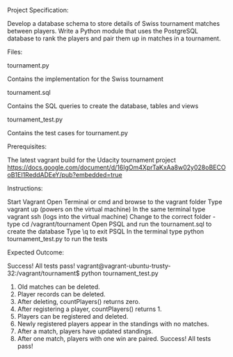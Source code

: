 Project Specification:

Develop a database schema to store details of Swiss tournament matches between players.
Write a Python module  that uses the PostgreSQL database to rank the players and pair them up in matches in a tournament.

Files:

tournament.py

Contains the implementation for the Swiss tournament

tournament.sql

Contains the SQL queries to create the database, tables and views

tournament_test.py

Contains the test cases for tournament.py

Prerequisites:

The latest vagrant build for the Udacity tournament project 
https://docs.google.com/document/d/16IgOm4XprTaKxAa8w02y028oBECOoB1EI1ReddADEeY/pub?embedded=true

Instructions:

Start Vagrant
Open Terminal or cmd and browse to the vagrant folder
Type vagrant up (powers on the virtual machine)
In the same terminal type vagrant ssh (logs into the virtual machine)
Change to the correct folder - type cd /vagrant/tournament
Open PSQL and run the tournament.sql to create the database
Type \q to exit PSQL 
In the terminal type python tournament_test.py to run the tests

Expected Outcome:

Success! All tests pass!
vagrant@vagrant-ubuntu-trusty-32:/vagrant/tournament$ python tournament_test.py
1. Old matches can be deleted.
2. Player records can be deleted.
3. After deleting, countPlayers() returns zero.
4. After registering a player, countPlayers() returns 1.
5. Players can be registered and deleted.
6. Newly registered players appear in the standings with no matches.
7. After a match, players have updated standings.
8. After one match, players with one win are paired.
Success! All tests pass!
